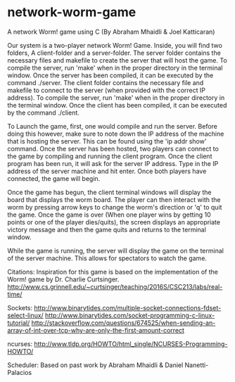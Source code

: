 # network-worm-game
A network Worm! game using C (By Abraham Mhaidli & Joel Katticaran)

Our system is a two-player network Worm! Game. Inside, you will find two
folders, A client-folder and a server-folder. The server folder contains
the necessary files and makefile to create the server that will host the
game. To compile the server, run 'make' when in the proper directory in the
terminal window. Once the server has been compiled, it can be executed by
the command ./server. The client folder contains
the necessary file and makefile to connect to the server (when provided
with the correct IP address). To compile the server, run 'make' when in the
proper directory in the terminal window. Once the client has been compiled,
it can be executed by the command ./client.

To Launch the game, first, one would compile and run the server. Before
doing this however, make sure to note down the IP address of the machine
that is hosting the server. This can be found using the 'ip addr show'
command. Once the server has been hosted, two players can connect to the
game by compiling and running the client program. Once the client program
has been run, it will ask for the server IP address. Type in the IP address
of the server machine and hit enter. Once both players have connected, the
game will begin.

Once the game has begun, the client terminal windows will display the board
that displays the worm board. The player can then interact with the worm by
pressing arrow keys to change the worm's direction or 'q' to quit the
game. Once the game is over (When one player wins by getting 10 points or
one of the player dies/quits), the screen displays an appropriate victory
message and then the game quits and returns to the terminal window.

While the game is running, the server will display the game on the terminal
of the server machine. This allows for spectators to watch the game.


Citations:
Inspiration for this game is based on the implementation of the Worm! game
by Dr. Charlie Curtsinger.
http://www.cs.grinnell.edu/~curtsinger/teaching/2016S/CSC213/labs/real-time/

Sockets:
http://www.binarytides.com/multiple-socket-connections-fdset-select-linux/
http://www.binarytides.com/socket-programming-c-linux-tutorial/
http://stackoverflow.com/questions/674525/when-sending-an-array-of-int-over-tcp-why-are-only-the-first-amount-correct

ncurses:
http://www.tldp.org/HOWTO/html_single/NCURSES-Programming-HOWTO/

Scheduler:
Based on past work by Abraham Mhaidli & Daniel Nanetti-Palacios
